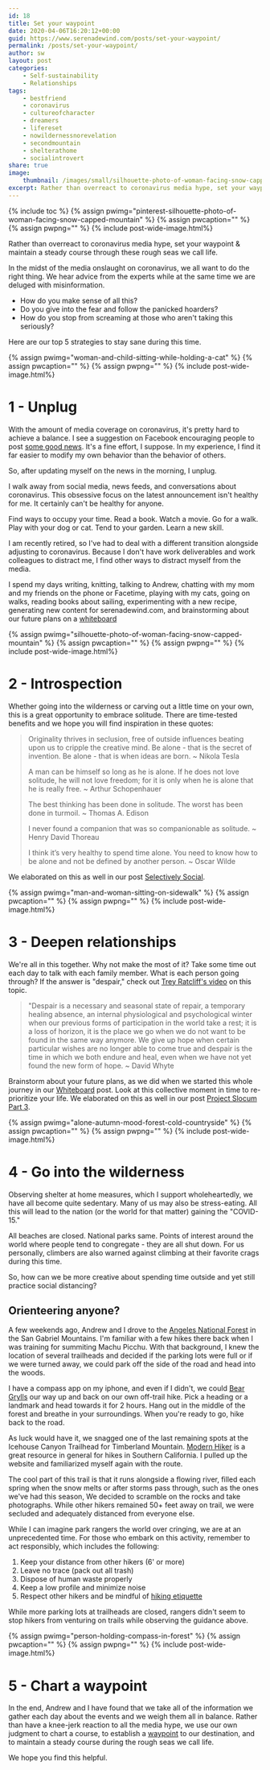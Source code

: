 ```yaml
---
id: 18
title: Set your waypoint
date: 2020-04-06T16:20:12+00:00
guid: https://www.serenadewind.com/posts/set-your-waypoint/
permalink: /posts/set-your-waypoint/
author: sw
layout: post
categories:
    - Self-sustainability
    - Relationships
tags:
    - bestfriend
    - coronavirus
    - cultureofcharacter
    - dreamers
    - lifereset
    - nowildernessnorevelation
    - secondmountain
    - shelterathome
    - socialintrovert
share: true
image:
    thumbnail: /images/small/silhouette-photo-of-woman-facing-snow-capped-mountain.jpg 
excerpt: Rather than overreact to coronavirus media hype, set your waypoint & maintain a steady course through these rough seas we call life.
---
```

{% include toc %}
{% assign pwimg="pinterest-silhouette-photo-of-woman-facing-snow-capped-mountain" %}
{% assign pwcaption="" %}
{% assign pwpng="" %}
{% include post-wide-image.html%}

Rather than overreact to coronavirus media hype, set your waypoint & maintain a steady course through these rough seas we call life.

In the midst of the media onslaught on coronavirus, we all want to do the right thing. We hear advice from the experts while at the same time we are deluged with misinformation.

-   How do you make sense of all this?
-   Do you give into the fear and follow the panicked hoarders?
-   How do you stop from screaming at those who aren't taking this seriously?

Here are our top 5 strategies to stay sane during this time.

{% assign pwimg="woman-and-child-sitting-while-holding-a-cat" %}
{% assign pwcaption="" %}
{% assign pwpng="" %}
{% include post-wide-image.html%}


# 1 - Unplug

With the amount of media coverage on coronavirus, it's pretty hard to achieve a balance. I see a suggestion on Facebook encouraging people to post [some good news](https://www.youtube.com/watch?v=F5pgG1M_h_U "Youtube SGN"). It's a fine effort, I suppose. In my experience, I find it far easier to modify my own behavior than the behavior of others.

So, after updating myself on the news in the morning, I unplug.

I walk away from social media, news feeds, and conversations about coronavirus. This obsessive focus on the latest announcement isn't healthy for me. It certainly can't be healthy for anyone.

Find ways to occupy your time. Read a book. Watch a movie. Go for a walk. Play with your dog or cat. Tend to your garden. Learn a new skill.

I am recently retired, so I've had to deal with a different transition alongside adjusting to coronavirus. Because I don't have work deliverables and work colleagues to distract me, I find other ways to distract myself from the media.

I spend my days writing, knitting, talking to Andrew, chatting with my mom and my friends on the phone or Facetime, playing with my cats, going on walks, reading books about sailing, experimenting with a new recipe, generating new content for serenadewind.com, and brainstorming about our future plans on a [whiteboard](https://www.serenadewind.com/posts/time-to-go-to-the-whiteboard "whiteboard")

{% assign pwimg="silhouette-photo-of-woman-facing-snow-capped-mountain" %}
{% assign pwcaption="" %}
{% assign pwpng="" %}
{% include post-wide-image.html%}


# 2 - Introspection

Whether going into the wilderness or carving out a little time on your own, this is a great opportunity to embrace solitude. There are time-tested benefits and we hope you will find inspiration in these quotes:

>   Originality thrives in seclusion, free of outside influences beating upon us to cripple the creative mind. Be alone - that is the secret of invention. Be alone - that is when ideas are born. ~ Nikola Tesla
>
>   A man can be himself so long as he is alone. If he does not love solitude, he will not love freedom; for it is only when he is alone that he is really free. ~ Arthur Schopenhauer
>
>   The best thinking has been done in solitude. The worst has been done in turmoil. ~ Thomas A. Edison
>
>   I never found a companion that was so companionable as solitude. ~ Henry David Thoreau
>
>   I think it’s very healthy to spend time alone. You need to know how to be alone and not be defined by another person. ~ Oscar Wilde

We elaborated on this as well in our post [Selectively Social](/posts/selectively-social/ "Selectively Social").

{% assign pwimg="man-and-woman-sitting-on-sidewalk" %}
{% assign pwcaption="" %}
{% assign pwpng="" %}
{% include post-wide-image.html%}


# 3 - Deepen relationships

We're all in this together. Why not make the most of it? Take some time out each day to talk with each family member. What is each person going through? If the answer is "despair," check out [Trey Ratcliff's video](https://www.instagram.com/p/B-NdflAguLA/ "Video about despair") on this topic.

> "Despair is a necessary and seasonal state of repair, a temporary healing absence, an internal physiological and psychological winter when our previous forms of participation in the world take a rest; it is a loss of horizon, it is the place we go when we do not want to be found in the same way anymore. We give up hope when certain particular wishes are no longer able to come true and despair is the time in which we both endure and heal, even when we have not yet found the new form of hope. ~ David Whyte

Brainstorm about your future plans, as we did when we started this whole journey in our [Whiteboard](/posts/time-to-go-to-the-whiteboard/ "Time to go to the whiteboard") post. Look at this collective moment in time to re-prioritize your life. We elaborated on this as well in our post [Project Slocum Part 3](/posts/project-slocum-part-3/ "Project Slocum Part 3").

{% assign pwimg="alone-autumn-mood-forest-cold-countryside" %}
{% assign pwcaption="" %}
{% assign pwpng="" %}
{% include post-wide-image.html%}


# 4 - Go into the wilderness

Observing shelter at home measures, which I support wholeheartedly, we have all become quite sedentary. Many of us may also be stress-eating. All this will lead to the nation (or the world for that matter) gaining the "COVID-15."

All beaches are closed. National parks same. Points of interest around the world where people tend to congregate - they are all shut down. For us personally, climbers are also warned against climbing at their favorite crags during this time.

So, how can we be more creative about spending time outside and yet still practice social distancing?

## Orienteering anyone?

A few weekends ago, Andrew and I drove to the [Angeles National Forest](https://www.fs.usda.gov/angeles/ "Angeles National Forest") in the San Gabriel Mountains. I'm familiar with a few hikes there back when I was training for summiting Machu Picchu. With that background, I knew the location of several trailheads and decided if the parking lots were full or if we were turned away, we could park off the side of the road and head into the woods.

I have a compass app on my iphone, and even if I didn't, we could [Bear Grylls](https://en.wikipedia.org/wiki/Bear_Grylls "Bear Grylls") our way up and back on our own off-trail hike. Pick a heading or a landmark and head towards it for 2 hours. Hang out in the middle of the forest and breathe in your surroundings. When you're ready to go, hike back to the road.

As luck would have it, we snagged one of the last remaining spots at the Icehouse Canyon Trailhead for Timberland Mountain. [Modern Hiker](https://modernhiker.com/hike/timber-mountain-via-icehouse-canyon/ "Icehouse Canyon Trail") is a great resource in general for hikes in Southern California. I pulled up the website and familiarized myself again with the route.

The cool part of this trail is that it runs alongside a flowing river, filled each spring when the snow melts or after storms pass through, such as the ones we've had this season, We decided to scramble on the rocks and take photographs. While other hikers remained 50+ feet away on trail, we were secluded and adequately distanced from everyone else.

While I can imagine park rangers the world over cringing, we are at an unprecedented time. For those who embark on this activity, remember to act responsibly, which includes the following:

1.  Keep your distance from other hikers (6' or more)
2.  Leave no trace (pack out all trash)
3.  Dispose of human waste properly
4.  Keep a low profile and minimize noise
5.  Respect other hikers and be mindful of [hiking etiquette](https://americanhiking.org/resources/hiking-etiquette/)

While more parking lots at trailheads are closed, rangers didn't seem to stop hikers from venturing on trails while observing the guidance above.

{% assign pwimg="person-holding-compass-in-forest" %}
{% assign pwcaption="" %}
{% assign pwpng="" %}
{% include post-wide-image.html%}


# 5 - Chart a waypoint

In the end, Andrew and I have found that we take all of the information we gather each day about the events and we weigh them all in balance. Rather than have a knee-jerk reaction to all the media hype, we use our own judgment to chart a course, to establish a [waypoint](https://www.nationalgeographic.org/encyclopedia/waypoint/) to our destination, and to maintain a steady course during the rough seas we call life.

We hope you find this helpful.
